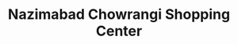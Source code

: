 ---
title: "Nazimabad Chowrangi Shopping Center"
url: /karachi/nazimabad-chowrangi-shopping-center/
shop: Einkaufszentrum
---